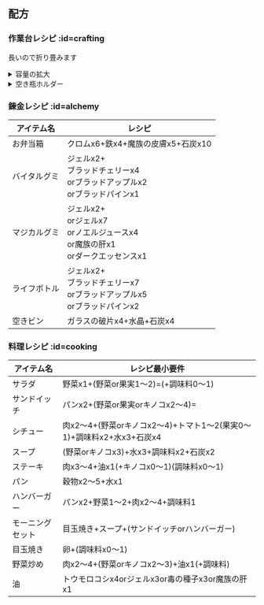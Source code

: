 



<h2>配方</h2>

### 作業台レシピ :id=crafting

長いので折り畳みます
<details>
  <summary>容量の拡大</summary>
  <script type="text/javascript" src="assets/xlsx-loader/num/01.js"></script>
  <xlsx-render01 content="wiki/ja/item/xlsx/recipes_expand.xlsx"></xlsx-render01>
  <div id="result01"></div>
</details>

<details>
  <summary>空き瓶ホルダー</summary>
  <script type="text/javascript" src="assets/xlsx-loader/num/02.js"></script>
  <xlsx-render02 content="wiki/ja/item/xlsx/recipes_bottle.xlsx"></xlsx-render02>
  <div id="result02"></div>
</details>

### 錬金レシピ :id=alchemy

| アイテム名 | レシピ |
| --- | --- |
| お弁当箱 | クロムx6+鉄x4+魔族の皮膚x5+石炭x10 |
| バイタルグミ | ジェルx2+<br>ブラッドチェリーx4  <br>orブラッドアップルx2  <br>orブラッドパインx1 |
| マジカルグミ | ジェルx2+ <br>orジェルx7  <br>orノエルジュースx4  <br>or魔族の肝x1<br>orダークエッセンスx1 |
| ライフボトル | ジェルx2+<br>ブラッドチェリーx7  <br>orブラッドアップルx5  <br>orブラッドパインx2 |
| 空きビン | ガラスの破片x4+水晶+石炭x4 |


### 料理レシピ :id=cooking

| アイテム名 | レシピ最小要件 |
| --- | --- |
| サラダ | 野菜x1+(野菜or果実1～2)=(+調味料0～1) |
| サンドイッチ | パンx2+(野菜or果実orキノコx2～4)= |
| シチュー | 肉x2～4+(野菜orキノコx2～4)+トマト1～2(果実0～1)+調味料x2+水x3+石炭x4 |
| スープ | (野菜orキノコx3)+水x3+調味料x2+石炭x2 |
| ステーキ | 肉x3～4+油x1(+キノコx0～1)(調味料x0～1) |
| パン | 穀物x2～5+水x1 |
| ハンバーガー | パンx2+野菜1～2+肉x2～4+調味料1 |
| モーニングセット | 目玉焼き+スープ+(サンドイッチorハンバーガー) |
| 目玉焼き | 卵+(調味料x0～1) |
| 野菜炒め | 肉x2～4+(野菜orキノコx2～3)+油x1(+調味料) |
| 油 | トウモロコシx4orジェルx3or毒の種子x3or魔族の肝x1 |
